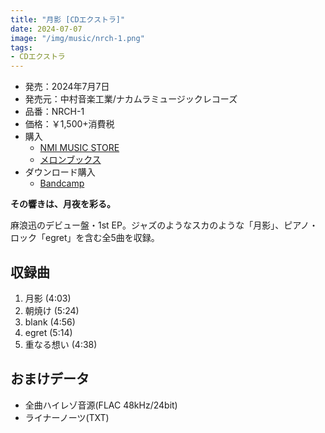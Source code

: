 ```yaml
---
title: "月影 [CDエクストラ]"
date: 2024-07-07
image: "/img/music/nrch-1.png"
tags:
- CDエクストラ
---
```


- 発売：2024年7月7日
- 発売元：中村音楽工業/ナカムラミュージックレコーズ
- 品番：NRCH-1
- 価格：￥1,500+消費税
- 購入
    - [NMI MUSIC STORE](https://nmimusic.booth.pm/items/5865685)
    - [メロンブックス](https://www.melonbooks.co.jp/detail/detail.php?product_id=2527472)
- ダウンロード購入
    - [Bandcamp](https://jinasanami.bandcamp.com/album/tsukikage)

**その響きは、月夜を彩る。**

麻浪迅のデビュー盤・1st EP。ジャズのようなスカのような「月影」、ピアノ・ロック「egret」を含む全5曲を収録。

## 収録曲
1. 月影 (4:03)
2. 朝焼け (5:24)
3. blank (4:56)
4. egret (5:14)
5. 重なる想い (4:38)

## おまけデータ
- 全曲ハイレゾ音源(FLAC 48kHz/24bit)
- ライナーノーツ(TXT)
